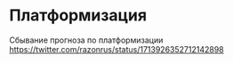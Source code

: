 # Платформизация

Сбывание прогноза по платформизации
https://twitter.com/razonrus/status/1713926352712142898
